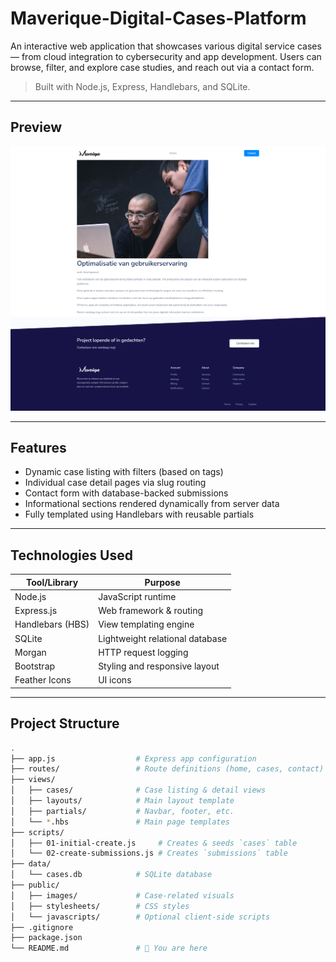 # Maverique-Digital-Cases-Platform

An interactive web application that showcases various digital service cases — from cloud integration to cybersecurity and app development. Users can browse, filter, and explore case studies, and reach out via a contact form.

> Built with Node.js, Express, Handlebars, and SQLite.

---

##  Preview

![Case Detail Page](./assets/images/cases-details.png)

---

##  Features

-  Dynamic case listing with filters (based on tags)
-  Individual case detail pages via slug routing
-  Contact form with database-backed submissions
-  Informational sections rendered dynamically from server data
-  Fully templated using Handlebars with reusable partials

---

##  Technologies Used

| Tool/Library     | Purpose                          |
|------------------|----------------------------------|
| Node.js          | JavaScript runtime               |
| Express.js       | Web framework & routing          |
| Handlebars (HBS) | View templating engine           |
| SQLite           | Lightweight relational database  |
| Morgan           | HTTP request logging             |
| Bootstrap        | Styling and responsive layout    |
| Feather Icons    | UI icons                         |

---

##  Project Structure

```bash
.
├── app.js                  # Express app configuration
├── routes/                 # Route definitions (home, cases, contact)
├── views/                 
│   ├── cases/              # Case listing & detail views
│   ├── layouts/            # Main layout template
│   ├── partials/           # Navbar, footer, etc.
│   └── *.hbs               # Main page templates
├── scripts/
│   ├── 01-initial-create.js     # Creates & seeds `cases` table
│   └── 02-create-submissions.js # Creates `submissions` table
├── data/
│   └── cases.db            # SQLite database
├── public/
│   ├── images/             # Case-related visuals
│   ├── stylesheets/        # CSS styles
│   └── javascripts/        # Optional client-side scripts
├── .gitignore
├── package.json
└── README.md               # 📘 You are here
